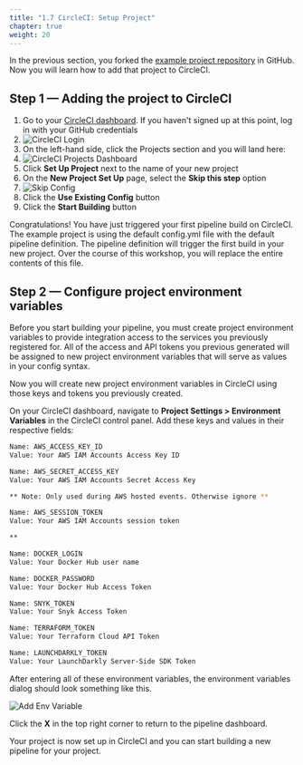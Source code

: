 ```yaml
---
title: "1.7 CircleCI: Setup Project"
chapter: true
weight: 20
---
```


In the previous section, you forked the [example project repository][1] in GitHub. Now you will learn how to add that project to CircleCI. 

## Step 1 &mdash; Adding the project to CircleCI

1. Go to your [CircleCI dashboard](https://circleci.com/vcs-authorize/). If you haven't signed up at this point, log in with your GitHub credentials
1. ![CircleCI Login](/images/circleci-signup.png) 
1. On the left-hand side, click the Projects section and you will land here:
1. ![CircleCI Projects Dashboard](https://user-images.githubusercontent.com/34189788/140592376-2f6bd638-f79c-40ca-aa50-7b3488f810d3.png)
1. Click **Set Up Project** next to the name of your new project
1. On the **New Project Set Up** page, select the **Skip this step** option
1. ![Skip Config](/images/skip-config.png)
1. Click the **Use Existing Config** button
1. Click the **Start Building** button

Congratulations! You have just triggered your first pipeline build on CircleCI. The example project is using the default config.yml file with the default pipeline definition. The pipeline definition will trigger the first build in your new project. Over the course of this workshop, you will replace the entire contents of this file.

## Step 2 &mdash; Configure project environment variables

Before you start building your pipeline, you must create project environment variables to provide integration access to the services you previously registered for. All of the access and API tokens you previous generated will be assigned to new project environment variables that will serve as values in your config syntax.

Now you will create new project environment variables in CircleCI using those keys and tokens you previously created.

On your CircleCI dashboard, navigate to **Project Settings > Environment Variables** in the CircleCI control panel. Add these keys and values in their respective fields:

```bash
Name: AWS_ACCESS_KEY_ID 
Value: Your AWS IAM Accounts Access Key ID

Name: AWS_SECRET_ACCESS_KEY 
Value: Your AWS IAM Accounts Secret Access Key

** Note: Only used during AWS hosted events. Otherwise ignore **

Name: AWS_SESSION_TOKEN
Value: Your AWS IAM Accounts session token

**

Name: DOCKER_LOGIN 
Value: Your Docker Hub user name

Name: DOCKER_PASSWORD 
Value: Your Docker Hub Access Token

Name: SNYK_TOKEN 
Value: Your Snyk Access Token

Name: TERRAFORM_TOKEN 
Value: Your Terraform Cloud API Token

Name: LAUNCHDARKLY_TOKEN
Value: Your LaunchDarkly Server-Side SDK Token

```

After entering all of these environment variables, the environment variables dialog should look something like this.

![Add Env Variable](https://user-images.githubusercontent.com/34189788/141001361-b7819831-7830-4e63-972c-014620166661.png)

Click the **X** in the top right corner to return to the pipeline dashboard.

Your project is now set up in CircleCI and you can start building a new pipeline for your project.

<!-- URL Links index -->
[1]: https://github.com/CircleCI-Public/aws-circleci-modernization-workshop-code
[2]: https://docs.github.com/en/github/authenticating-to-github/connecting-to-github-with-ssh
[3]: https://docs.github.com/en/github/authenticating-to-github/connecting-to-github-with-ssh/adding-a-new-ssh-key-to-your-github-account